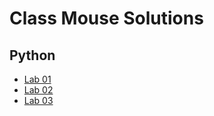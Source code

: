 # Class Mouse Solutions

## Python

- [Lab 01](/python/helloworld.py)
- [Lab 02](/python/lab2.py)
- [Lab 03](/python/lab3.py)